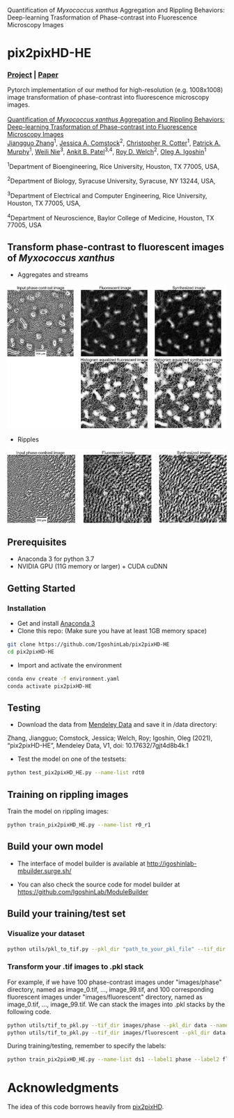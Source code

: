 Quantification of *Myxococcus xanthus* Aggregation and Rippling Behaviors: Deep-learning Trasformation of Phase-contrast into Fluorescence Microscopy Images

# pix2pixHD-HE
### [Project](https://github.com/IgoshinLab/pix2pixHD-HE/) | [Paper]() <br>
Pytorch implementation of our method for high-resolution (e.g. 1008x1008) image transformation of phase-contrast into fluorescence microscopy images. <br><br>
[Quantification of *Myxococcus xanthus* Aggregation and Rippling Behaviors: Deep-learning Trasformation of Phase-contrast into Fluorescence Microscopy Images](https://github.com/IgoshinLab/pix2pixHD-HE/)  
 [Jiangguo Zhang](https://JiangguoZhang.github.io/)<sup>1</sup>, [Jessica A. Comstock](https://thecollege.syr.edu/people/graduate-students/comstock-jessica/)<sup>2</sup>, [Christopher R. Cotter](https://shimkets.uga.edu/who/cotter)<sup>1</sup>, [Patrick A. Murphy](https://igoshin.rice.edu/people.html)<sup>1</sup>, [Weili Nie](https://weilinie.github.io/)<sup>3</sup>, [Ankit B. Patel](https://ankitlab.co/)<sup>3,4</sup>, [Roy D. Welch](http://www.welchlab.net/)<sup>2</sup>, [Oleg A. Igoshin](https://igoshin.rice.edu/index.html)<sup>1</sup> 

 <sup>1</sup>Department of Bioengineering, Rice University, Houston, TX 77005, USA,
 
 <sup>2</sup>Department of Biology, Syracuse University, Syracuse, NY 13244, USA,
 
 <sup>3</sup>Department of Electrical and Computer Engineering, Rice University, Houston, TX 77005, USA,
 
 <sup>4</sup>Department of Neuroscience, Baylor College of Medicine, Houston, TX 77005, USA

## Transform phase-contrast to fluorescent images of *Myxococcus xanthus*
- Aggregates and streams
<p align='left'>
  <img title="aggregates and streams" src='imgs/img1.png' width='800'/>
</p>

- Ripples
<p align='left'>
  <img title="ripples" src='imgs/img2.png' width='780'/>
</p>

## Prerequisites
- Anaconda 3 for python 3.7
- NVIDIA GPU (11G memory or larger) + CUDA cuDNN

## Getting Started
### Installation
- Get and install [Anaconda 3](https://www.anaconda.com/products/individual)
- Clone this repo: (Make sure you have at least 1GB memory space)
```bash
git clone https://github.com/IgoshinLab/pix2pixHD-HE
cd pix2pixHD-HE
```
- Import and activate the environment
```bash
conda env create -f environment.yaml
conda activate pix2pixHD-HE
```
## Testing
  - Download the data from [Mendeley Data](https://data.mendeley.com/datasets/7gjt4d8b4k/1) and save it in /data directory: 

  Zhang, Jiangguo; Comstock, Jessica; Welch, Roy; Igoshin, Oleg (2021), “pix2pixHD-HE”, Mendeley Data, V1, doi: 10.17632/7gjt4d8b4k.1
  
  - Test the model on one of the testsets:

```bash
python test_pix2pixHD_HE.py --name-list rdt0
```

## Training on rippling images
 Train the model on rippling images:
```bash
python train_pix2pixHD_HE.py --name-list r0_r1
```

## Build your own model
- The interface of model builder is available at http://igoshinlab-mbuilder.surge.sh/

- You can also check the source code for model builder at https://github.com/IgoshinLab/ModuleBuilder

## Build your training/test set
### Visualize your dataset
```bash
python utils/pkl_to_tif.py --pkl_dir "path_to_your_pkl_file" --tif_dir "path_to_save_tif_images"
```
### Transform your .tif images to .pkl stack
For example, if we have 100 phase-contrast images under "images/phase" directory, named as image_0.tif, ..., image_99.tif, 
and 100 corresponding fluorescent images under "images/fluorescent" directory, named as image_0.tif, ..., image_99.tif. 
We can stack the images into .pkl stacks by the following code.
```bash
python utils/tif_to_pkl.py --tif_dir images/phase --pkl_dir data --name ds1 --label phase --name_format image_%d.tif --start_idx 0 --end_idx 99 --resize_by 1
python utils/tif_to_pkl.py --tif_dir images/fluorescent --pkl_dir data --name ds1 --label fluoresent --name_format image_%d.tif --start_idx 0 --end_idx 99 --resize_by 1
```
During training/testing, remember to specify the labels:
```bash
python train_pix2pixHD_HE.py --name-list ds1 --label1 phase --label2 fluorescent
```

# Acknowledgments
The idea of this code borrows heavily from [pix2pixHD](https://github.com/NVIDIA/pix2pixHD/).




